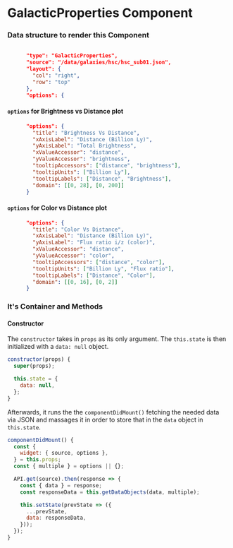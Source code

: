 # GalacticProperties Component

### Data structure to render this Component
```json

      "type": "GalacticProperties",
      "source": "/data/galaxies/hsc/hsc_sub01.json",
      "layout": {
        "col": "right",
        "row": "top"
      },
      "options": {
```

#### `options` for **Brightness vs Distance** plot
```json
      "options": {
        "title": "Brightness Vs Distance",
        "xAxisLabel": "Distance (Billion Ly)",
        "yAxisLabel": "Total Brightness",
        "xValueAccessor": "distance",
        "yValueAccessor": "brightness",
        "tooltipAccessors": ["distance", "brightness"],
        "tooltipUnits": ["Billion Ly"],
        "tooltipLabels": ["Distance", "Brightness"],
        "domain": [[0, 28], [0, 200]]
      }
```

#### `options` for **Color vs Distance** plot
```json
      "options": {
        "title": "Color Vs Distance",
        "xAxisLabel": "Distance (Billion Ly)",
        "yAxisLabel": "Flux ratio i/z (color)",
        "xValueAccessor": "distance",
        "yValueAccessor": "color",
        "tooltipAccessors": ["distance", "color"],
        "tooltipUnits": ["Billion Ly", "Flux ratio"],
        "tooltipLabels": ["Distance", "Color"],
        "domain": [[0, 16], [0, 2]]
      }
```

### It's Container and Methods

#### Constructor
The `constructor` takes in `props` as its only argument. The `this.state` is then initialized with a `data: null` object.
```javascript
constructor(props) {
  super(props);

  this.state = {
    data: null,
  };
}
```
Afterwards, it runs the the `componentDidMount()` fetching the needed data via JSON and massages it in order to store that in the `data` object in `this.state`.
```javascript
componentDidMount() {
  const {
    widget: { source, options },
  } = this.props;
  const { multiple } = options || {};

  API.get(source).then(response => {
    const { data } = response;
    const responseData = this.getDataObjects(data, multiple);

    this.setState(prevState => ({
      ...prevState,
      data: responseData,
    }));
  });
}
```